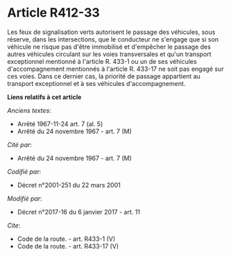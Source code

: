 # Article R412-33

Les feux de signalisation verts autorisent le passage des véhicules, sous réserve, dans les intersections, que le conducteur
ne s'engage que si son véhicule ne risque pas d'être immobilisé et d'empêcher le passage des autres véhicules circulant sur
les voies transversales et qu'un transport exceptionnel mentionné à l'article R. 433-1 ou un de ses véhicules
d'accompagnement mentionnés à l'article R. 433-17 ne soit pas engagé sur ces voies. Dans ce dernier cas, la priorité de
passage appartient au transport exceptionnel et à ses véhicules d'accompagnement.

**Liens relatifs à cet article**

_Anciens textes_:

  - Arrêté 1967-11-24 art. 7 (al. 5)
  - Arrêté du 24 novembre 1967 - art. 7 (M)

_Cité par_:

  - Arrêté du 24 novembre 1967 - art. 7 (M)

_Codifié par_:

  - Décret n°2001-251 du 22 mars 2001

_Modifié par_:

  - Décret n°2017-16 du 6 janvier 2017 - art. 11

_Cite_:

  - Code de la route. - art. R433-1 (V)
  - Code de la route. - art. R433-17 (V)
